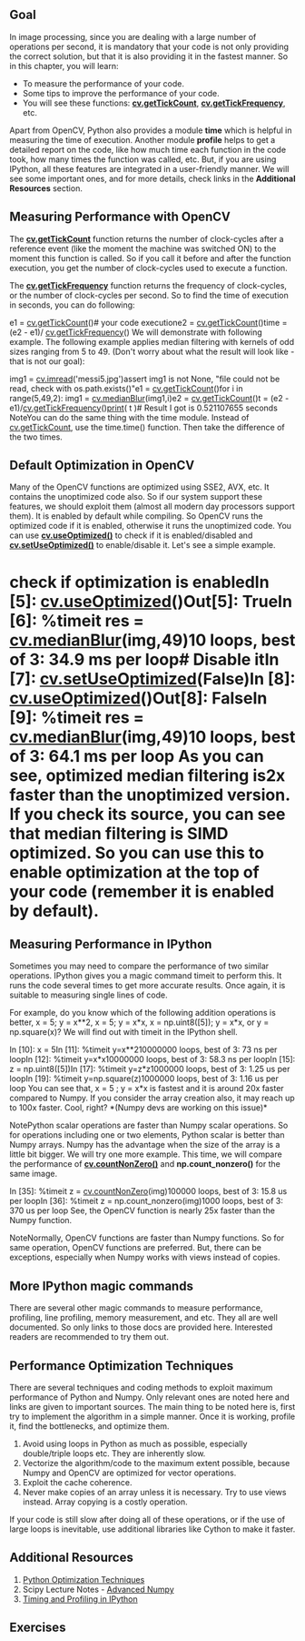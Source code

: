 
## Goal

In image processing, since you are dealing with a large number of operations per second, it is mandatory that your code is not only providing the correct solution, but that it is also providing it in the fastest manner. So in this chapter, you will learn:

* To measure the performance of your code.
* Some tips to improve the performance of your code.
* You will see these functions: **[cv.getTickCount](../../db/de0/group__core__utils.html#gae73f58000611a1af25dd36d496bf4487 "Returns the number of ticks. ")**, **[cv.getTickFrequency](../../db/de0/group__core__utils.html#ga705441a9ef01f47acdc55d87fbe5090c "Returns the number of ticks per second. ")**, etc.

Apart from OpenCV, Python also provides a module **time** which is helpful in measuring the time of execution. Another module **profile** helps to get a detailed report on the code, like how much time each function in the code took, how many times the function was called, etc. But, if you are using IPython, all these features are integrated in a user-friendly manner. We will see some important ones, and for more details, check links in the **Additional Resources** section.

## Measuring Performance with OpenCV

The **[cv.getTickCount](../../db/de0/group__core__utils.html#gae73f58000611a1af25dd36d496bf4487 "Returns the number of ticks. ")** function returns the number of clock-cycles after a reference event (like the moment the machine was switched ON) to the moment this function is called. So if you call it before and after the function execution, you get the number of clock-cycles used to execute a function.

The **[cv.getTickFrequency](../../db/de0/group__core__utils.html#ga705441a9ef01f47acdc55d87fbe5090c "Returns the number of ticks per second. ")** function returns the frequency of clock-cycles, or the number of clock-cycles per second. So to find the time of execution in seconds, you can do following: 

e1 = [cv.getTickCount](../../db/de0/group__core__utils.html#gae73f58000611a1af25dd36d496bf4487 "../../db/de0/group__core__utils.html#gae73f58000611a1af25dd36d496bf4487")()# your code executione2 = [cv.getTickCount](../../db/de0/group__core__utils.html#gae73f58000611a1af25dd36d496bf4487 "../../db/de0/group__core__utils.html#gae73f58000611a1af25dd36d496bf4487")()time = (e2 - e1)/ [cv.getTickFrequency](../../db/de0/group__core__utils.html#ga705441a9ef01f47acdc55d87fbe5090c "../../db/de0/group__core__utils.html#ga705441a9ef01f47acdc55d87fbe5090c")() We will demonstrate with following example. The following example applies median filtering with kernels of odd sizes ranging from 5 to 49. (Don't worry about what the result will look like - that is not our goal): 

img1 = [cv.imread](../../d4/da8/group__imgcodecs.html#ga288b8b3da0892bd651fce07b3bbd3a56 "../../d4/da8/group__imgcodecs.html#ga288b8b3da0892bd651fce07b3bbd3a56")('messi5.jpg')assert img1 is not None, "file could not be read, check with os.path.exists()"e1 = [cv.getTickCount](../../db/de0/group__core__utils.html#gae73f58000611a1af25dd36d496bf4487 "../../db/de0/group__core__utils.html#gae73f58000611a1af25dd36d496bf4487")()for i in range(5,49,2): img1 = [cv.medianBlur](../../d4/d86/group__imgproc__filter.html#ga564869aa33e58769b4469101aac458f9 "../../d4/d86/group__imgproc__filter.html#ga564869aa33e58769b4469101aac458f9")(img1,i)e2 = [cv.getTickCount](../../db/de0/group__core__utils.html#gae73f58000611a1af25dd36d496bf4487 "../../db/de0/group__core__utils.html#gae73f58000611a1af25dd36d496bf4487")()t = (e2 - e1)/[cv.getTickFrequency](../../db/de0/group__core__utils.html#ga705441a9ef01f47acdc55d87fbe5090c "../../db/de0/group__core__utils.html#ga705441a9ef01f47acdc55d87fbe5090c")()[print](../../df/d57/namespacecv_1_1dnn.html#a43417dcaeb3c1e2a09b9d948e234c366 "../../df/d57/namespacecv_1_1dnn.html#a43417dcaeb3c1e2a09b9d948e234c366")( t )# Result I got is 0.521107655 seconds NoteYou can do the same thing with the time module. Instead of [cv.getTickCount](../../db/de0/group__core__utils.html#gae73f58000611a1af25dd36d496bf4487 "Returns the number of ticks. "), use the time.time() function. Then take the difference of the two times.
## Default Optimization in OpenCV

Many of the OpenCV functions are optimized using SSE2, AVX, etc. It contains the unoptimized code also. So if our system support these features, we should exploit them (almost all modern day processors support them). It is enabled by default while compiling. So OpenCV runs the optimized code if it is enabled, otherwise it runs the unoptimized code. You can use **[cv.useOptimized()](../../db/de0/group__core__utils.html#gafa6d5d04eff341825573ec6c0aa6519f "Returns the status of optimized code usage. ")** to check if it is enabled/disabled and **[cv.setUseOptimized()](../../db/de0/group__core__utils.html#ga3c8487ea4449e550bc39575ede094c7a "Enables or disables the optimized code. ")** to enable/disable it. Let's see a simple example. 

# check if optimization is enabledIn [5]: [cv.useOptimized](../../db/de0/group__core__utils.html#gafa6d5d04eff341825573ec6c0aa6519f "../../db/de0/group__core__utils.html#gafa6d5d04eff341825573ec6c0aa6519f")()Out[5]: TrueIn [6]: %timeit res = [cv.medianBlur](../../d4/d86/group__imgproc__filter.html#ga564869aa33e58769b4469101aac458f9 "../../d4/d86/group__imgproc__filter.html#ga564869aa33e58769b4469101aac458f9")(img,49)10 loops, best of 3: 34.9 ms per loop# Disable itIn [7]: [cv.setUseOptimized](../../db/de0/group__core__utils.html#ga3c8487ea4449e550bc39575ede094c7a "../../db/de0/group__core__utils.html#ga3c8487ea4449e550bc39575ede094c7a")(False)In [8]: [cv.useOptimized](../../db/de0/group__core__utils.html#gafa6d5d04eff341825573ec6c0aa6519f "../../db/de0/group__core__utils.html#gafa6d5d04eff341825573ec6c0aa6519f")()Out[8]: FalseIn [9]: %timeit res = [cv.medianBlur](../../d4/d86/group__imgproc__filter.html#ga564869aa33e58769b4469101aac458f9 "../../d4/d86/group__imgproc__filter.html#ga564869aa33e58769b4469101aac458f9")(img,49)10 loops, best of 3: 64.1 ms per loop As you can see, optimized median filtering is2x faster than the unoptimized version. If you check its source, you can see that median filtering is SIMD optimized. So you can use this to enable optimization at the top of your code (remember it is enabled by default).

## Measuring Performance in IPython

Sometimes you may need to compare the performance of two similar operations. IPython gives you a magic command timeit to perform this. It runs the code several times to get more accurate results. Once again, it is suitable to measuring single lines of code.

For example, do you know which of the following addition operations is better, x = 5; y = x\*\*2, x = 5; y = x\*x, x = np.uint8([5]); y = x\*x, or y = np.square(x)? We will find out with timeit in the IPython shell. 

In [10]: x = 5In [11]: %timeit y=x\*\*210000000 loops, best of 3: 73 ns per loopIn [12]: %timeit y=x\*x10000000 loops, best of 3: 58.3 ns per loopIn [15]: z = np.uint8([5])In [17]: %timeit y=z\*z1000000 loops, best of 3: 1.25 us per loopIn [19]: %timeit y=np.square(z)1000000 loops, best of 3: 1.16 us per loop You can see that, x = 5 ; y = x\*x is fastest and it is around 20x faster compared to Numpy. If you consider the array creation also, it may reach up to 100x faster. Cool, right? \*(Numpy devs are working on this issue)\*

NotePython scalar operations are faster than Numpy scalar operations. So for operations including one or two elements, Python scalar is better than Numpy arrays. Numpy has the advantage when the size of the array is a little bit bigger.
We will try one more example. This time, we will compare the performance of **[cv.countNonZero()](../../d2/de8/group__core__array.html#gaa4b89393263bb4d604e0fe5986723914 "Counts non-zero array elements. ")** and **np.count\_nonzero()** for the same image.

In [35]: %timeit z = [cv.countNonZero](../../d2/de8/group__core__array.html#gaa4b89393263bb4d604e0fe5986723914 "../../d2/de8/group__core__array.html#gaa4b89393263bb4d604e0fe5986723914")(img)100000 loops, best of 3: 15.8 us per loopIn [36]: %timeit z = np.count\_nonzero(img)1000 loops, best of 3: 370 us per loop See, the OpenCV function is nearly 25x faster than the Numpy function.

NoteNormally, OpenCV functions are faster than Numpy functions. So for same operation, OpenCV functions are preferred. But, there can be exceptions, especially when Numpy works with views instead of copies.
## More IPython magic commands

There are several other magic commands to measure performance, profiling, line profiling, memory measurement, and etc. They all are well documented. So only links to those docs are provided here. Interested readers are recommended to try them out.

## Performance Optimization Techniques

There are several techniques and coding methods to exploit maximum performance of Python and Numpy. Only relevant ones are noted here and links are given to important sources. The main thing to be noted here is, first try to implement the algorithm in a simple manner. Once it is working, profile it, find the bottlenecks, and optimize them.

1. Avoid using loops in Python as much as possible, especially double/triple loops etc. They are inherently slow.
2. Vectorize the algorithm/code to the maximum extent possible, because Numpy and OpenCV are optimized for vector operations.
3. Exploit the cache coherence.
4. Never make copies of an array unless it is necessary. Try to use views instead. Array copying is a costly operation.

If your code is still slow after doing all of these operations, or if the use of large loops is inevitable, use additional libraries like Cython to make it faster.

## Additional Resources

1. [Python Optimization Techniques](http://wiki.python.org/moin/PythonSpeed/PerformanceTips "http://wiki.python.org/moin/PythonSpeed/PerformanceTips")
2. Scipy Lecture Notes - [Advanced Numpy](http://scipy-lectures.github.io/advanced/advanced_numpy/index.html#advanced-numpy "http://scipy-lectures.github.io/advanced/advanced_numpy/index.html#advanced-numpy")
3. [Timing and Profiling in IPython](http://pynash.org/2013/03/06/timing-and-profiling/ "http://pynash.org/2013/03/06/timing-and-profiling/")

## Exercises

